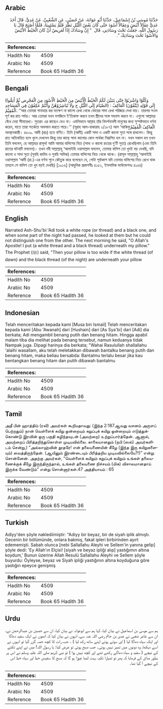 ## Arabic


<div dir="rtl" lang="ar" style={{fontSize:'larger',backgroundColor:'#f8f9fa',padding:20}}>
حَدَّثَنَا مُوسَى بْنُ إِسْمَاعِيلَ، حَدَّثَنَا أَبُو عَوَانَةَ، عَنْ حُصَيْنٍ، عَنِ الشَّعْبِيِّ، عَنْ عَدِيٍّ، قَالَ أَخَذَ عَدِيٌّ عِقَالاً أَبْيَضَ وَعِقَالاً أَسْوَدَ حَتَّى كَانَ بَعْضُ اللَّيْلِ نَظَرَ فَلَمْ يَسْتَبِينَا، فَلَمَّا أَصْبَحَ قَالَ يَا رَسُولَ اللَّهِ، جَعَلْتُ تَحْتَ وِسَادَتِي‏.‏ قَالَ ‏ "‏ إِنَّ وِسَادَكَ إِذًا لَعَرِيضٌ أَنْ كَانَ الْخَيْطُ الأَبْيَضُ وَالأَسْوَدُ تَحْتَ وِسَادَتِكَ ‏"‏‏.‏
</div>
<div style={{backgroundColor:'#f8f9fa',padding:20, marginBottom: 10}}><table> <thead> <tr> <th>References:</th> <th></th> </tr> </thead> <tbody><tr><td>Hadith No</td><td>4509</td></tr><tr><td>Arabic No</td><td>4509</td></tr><tr><td>Reference</td><td>Book 65 Hadith 36</td></tr></tbody></table></div>

## Bengali


<div dir="ltr" lang="bn" style={{fontSize:'larger',backgroundColor:'#f8f9fa',padding:20}}>
(وَكُلُوْا وَاشْرَبُوْا حَتّٰى يَتَبَيَّنَ لَكُمُ الْخَيْطُ الْأَبْيَضُ مِنَ الْخَيْطِ الْأَسْوَدِ مِنَ الْفَجْرِص ثُمَّ أَتِمُّوا الصِّيَامَ إِلَى اللَّيْلِ ج وَلَا تُبَاشِرُوْهُنَّ وَأَنْتُمْ عٰكِفُوْنَ فِي الْمَسَاجِدِ) إِلَى قَوْلِهِ (يَتَّقُوْنَ) الْعَاكِفُ : الْمُقِيْمُ. ‘‘আর তোমরা পানাহার কর যতক্ষণ না কালো রেখা থেকে ভোরের সাদা রেখা পরিষ্কার দেখা যায়। তারপর সওম পূর্ণ কর রাত পর্যন্ত। আর তোমরা যখন মসজিদে ই‘তিকাফ করবে তখন স্ত্রীদের সঙ্গে সহবাস করবে না। এগুলো আল্লাহর বেঁধে দেয়া সীমারেখা। সুতরাং এর কাছেও যেও না। এমনিভাবে আল্লাহ তাঁর নিদর্শনাবলী মানুষের জন্য সুস্পষ্টভাবে বর্ণনা করেন, যাতে তারা সতর্কতা অবলম্বন করতে পারে।’’ (সূরাহ আল-বাকারাহ ২/১৮৭) আল ‘আকিফুالْعَاكِفُ الْمُقِيْمُ অবস্থানকারী। ৪৫০৯. আদী (রাঃ) হতে বর্ণিত। তিনি (আদী) একটি সাদা ও একটি কালো সুতা সঙ্গে রাখলেন। কিন্তু রাত অতিবাহিত হলে খুলে দেখলেন কিন্তু তার কাছে সাদা কালোর কোন পার্থক্য নিরূপিত হল না। যখন সকাল হল তখন তিনি বললেন, হে আল্লাহর রাসূল! আমি আমার বালিশের নিচে (সাদা ও কালো রংয়ের দু’টি সুতা) রেখেছিলাম (এবং তিনি রাতের ঘটনাটি বললেন)। তখন নবী সাল্লাল্লাহু ‘আলাইহি ওয়াসাল্লাম বললেন, তোমার বালিশ তো খুবই বড় দেখছি, যদি কালো ও সাদা সুতা (সুবহি কাযিব ও সুবহি সাদিক) তোমার বালিশের নিচে থেকে থাকে। (রাসূল সাল্লাল্লাহু ‘আলাইহি ওয়াসাল্লাম ‘আদী (রা.)-এর বর্ণনা শুনে কৌতুক করে বলেছেন যে, গোটা পূর্বাকাশ যদি তোমার বালিশের নিচে রেখে থাক তাহলে সে বালিশ তো খুব বড়ই দেখছি) [১৯১৬] (আধুনিক প্রকাশনীঃ ৪১৫২, ইসলামিক ফাউন্ডেশনঃ ৪১৫৪)
</div>
<div style={{backgroundColor:'#f8f9fa',padding:20, marginBottom: 10}}><table> <thead> <tr> <th>References:</th> <th></th> </tr> </thead> <tbody><tr><td>Hadith No</td><td>4509</td></tr><tr><td>Arabic No</td><td>4509</td></tr><tr><td>Reference</td><td>Book 65 Hadith 36</td></tr></tbody></table></div>

## English


<div dir="ltr" lang="en" style={{fontSize:'larger',backgroundColor:'#f8f9fa',padding:20}}>
Narrated Ash-Shu'bi:'Adi took a white rope (or thread) and a black one, and when some part of the night had passed, he looked at them but he could not distinguish one from the other. The next morning he said, "O Allah's Apostle! I put (a white thread and a black thread) underneath my pillow." The Prophet (ﷺ) said, "Then your pillow is too wide if the white thread (of dawn) and the black thread (of the night) are underneath your pillow
</div>
<div style={{backgroundColor:'#f8f9fa',padding:20, marginBottom: 10}}><table> <thead> <tr> <th>References:</th> <th></th> </tr> </thead> <tbody><tr><td>Hadith No</td><td>4509</td></tr><tr><td>Arabic No</td><td>4509</td></tr><tr><td>Reference</td><td>Book 65 Hadith 36</td></tr></tbody></table></div>

## Indonesian


<div dir="ltr" lang="id" style={{fontSize:'larger',backgroundColor:'#f8f9fa',padding:20}}>
Telah menceritakan kepada kami [Musa bin Ismail] Telah menceritakan kepada kami [Abu 'Awanah] dari [Hushain] dari [As Sya'bi] dari [Adi] dia berkata; Adi mengambil benang putih dan benang hitam. Hingga apabil malam tiba dia melihat pada benang tersebut, namun keduanya tidak Nampak juga. Dipagi harinya dia berkata; "Wahai Rasulullah shallallahu 'alaihi wasallam, aku telah meletakkan dibawah bantalku benang putih dan benang hitam, maka beliau bersabda: Bantalmu terlalu besar jika kau bentangkan benang hitam dan putih dibawah bantalmu
</div>
<div style={{backgroundColor:'#f8f9fa',padding:20, marginBottom: 10}}><table> <thead> <tr> <th>References:</th> <th></th> </tr> </thead> <tbody><tr><td>Hadith No</td><td>4509</td></tr><tr><td>Arabic No</td><td>4509</td></tr><tr><td>Reference</td><td>Book 65 Hadith 36</td></tr></tbody></table></div>

## Tamil


<div dir="ltr" lang="ta" style={{fontSize:'larger',backgroundColor:'#f8f9fa',padding:20}}>
அதீ பின் ஹாத்திம் (ரலி) அவர்கள் கூறியதாவது: (இந்த 2:187ஆவது வசனம் அருளப் பெற்றதும்) நான் வெள்ளைக் கயிறு ஒன்றையும் கறுப்புக் கயிறு ஒன்றையும் எடுத்துக்கொண்டு இரவின் ஒரு பகுதி கழிந்தவுடன் (அவற்றை) உற்றுப்பார்த்தேன். ஆனால், அவற்றைப் பிரித்தறிந்துகொள்ள முடியவில்லை. காலையானதும் (நபி (ஸல்) அவர்களிடம் சென்று,) “அல்லாஹ்வின் தூதரே! என் தலையணையின் கீழே (இந்த இரு கயிறுகளையும்) வைத்திருந்தேன். (ஆயினும் இரண்டையும் பிரித்தறிய முடியவில்லையே?!)” என்று சொன்னேன். அதற்கு அவர்கள், “வெள்ளைக் கயிறும் கறுப்புக் கயிறும் உங்கள் தலையணைக்குக் கீழே இருந்திருந்தால், உங்கள் தலையணை நிச்சயம் (மிக) விசாலமானதாய் இருக்க வேண்டும்” என்று சொன்னார்கள்.47 அத்தியாயம் : 65
</div>
<div style={{backgroundColor:'#f8f9fa',padding:20, marginBottom: 10}}><table> <thead> <tr> <th>References:</th> <th></th> </tr> </thead> <tbody><tr><td>Hadith No</td><td>4509</td></tr><tr><td>Arabic No</td><td>4509</td></tr><tr><td>Reference</td><td>Book 65 Hadith 36</td></tr></tbody></table></div>

## Turkish


<div dir="ltr" lang="tr" style={{fontSize:'larger',backgroundColor:'#f8f9fa',padding:20}}>
Adiyy'den şöyle naklediimiştir: "Adiyy bir beyaz, bir de siyah iplik almıştı. Gecenin bir bölümünde, onlara bakmış, fakat ipleri birbirinden ayırt edememişti. Sabah olunca [nebi Sallallahu Aleyhi ve Sellem'in yanına gelip] şöyle dedi: 'Ey Allah'ın Elçisi! [siyah ve beyaz ipliği alıp] yastığımın altına koydum,' Bunun üzerine Allah Resulü Sallallahu Aleyhi ve Sellem şöyle buyurdu: Öyleyse, beyaz ve Siyah ipliği yastığının altına koyduğuna göre yastığın epeyce genişmiş
</div>
<div style={{backgroundColor:'#f8f9fa',padding:20, marginBottom: 10}}><table> <thead> <tr> <th>References:</th> <th></th> </tr> </thead> <tbody><tr><td>Hadith No</td><td>4509</td></tr><tr><td>Arabic No</td><td>4509</td></tr><tr><td>Reference</td><td>Book 65 Hadith 36</td></tr></tbody></table></div>

## Urdu


<div dir="rtl" lang="ur" style={{fontSize:'larger',backgroundColor:'#f8f9fa',padding:20}}>
ہم سے موسیٰ بن اسماعیل نے بیان کیا، کہا ہم سے ابوعوانہ نے بیان کیا، ان سے حصین بن عبدالرحمٰن نے، ان سے عامر شعبی نے عدی بن حاتم رضی اللہ عنہ سے، انہوں نے بیان کیا کہ انھوں نے ایک سفید دھاگا اور ایک سیاہ دھاگا لیا ( اور سوتے ہوئے اپنے ساتھ رکھ لیا ) ۔ جب رات کا کچھ حصہ گزر گیا تو انہوں نے اسے دیکھا، وہ دونوں میں تمیز نہیں ہوئی۔ جب صبح ہوئی تو عرض کیا: یا رسول اللہ! میں نے اپنے تکئے کے نیچے ( سفید و سیاہ دھاگے رکھے تھے اور کچھ نہیں ہوا ) تو نبی کریم صلی اللہ علیہ وسلم نے اس پر بطور مذاق کے فرمایا کہ پھر تو تمہارا تکیہ بہت لمبا چوڑا ہو گا کہ صبح کا سفیدی خط اور سیاہ خط اس کے نیچے آ گیا تھا۔
</div>
<div style={{backgroundColor:'#f8f9fa',padding:20, marginBottom: 10}}><table> <thead> <tr> <th>References:</th> <th></th> </tr> </thead> <tbody><tr><td>Hadith No</td><td>4509</td></tr><tr><td>Arabic No</td><td>4509</td></tr><tr><td>Reference</td><td>Book 65 Hadith 36</td></tr></tbody></table></div>